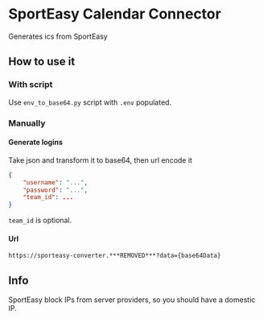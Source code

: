 # SportEasy Calendar Connector

Generates ics from SportEasy

## How to use it

### With script

Use ``env_to_base64.py`` script with `.env` populated.

### Manually

#### Generate logins
Take json and transform it to base64, then url encode it
```json
{
    "username": "...",
    "password": "...",
    "team_id": ...
}
```

``team_id`` is optional. 

#### Url

``
https://sporteasy-converter.***REMOVED***?data={base64Data}
``

## Info

SportEasy block IPs from server providers, so you should have a domestic IP.

